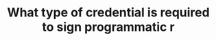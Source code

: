 ---
layout: answer
title: "What type of credential is required to sign programmatic r"
blurb: "To access either the AWS CLI or AWS API, an Access Key is required."
quid: 115
---